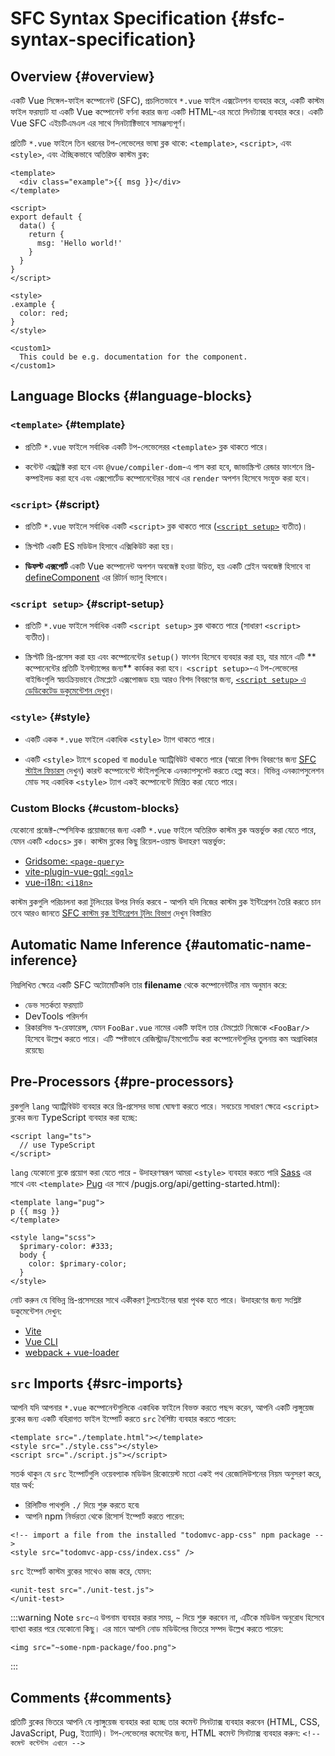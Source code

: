 # SFC Syntax Specification {#sfc-syntax-specification}

## Overview {#overview}

একটি Vue সিঙ্গেল-ফাইল কম্পোনেন্ট (SFC), প্রচলিতভাবে `*.vue` ফাইল এক্সটেনশন ব্যবহার করে, একটি কাস্টম ফাইল ফরম্যাট যা একটি Vue কম্পোনেন্ট বর্ণনা করার জন্য একটি HTML-এর মতো সিনট্যাক্স ব্যবহার করে। একটি Vue SFC এইচটিএমএল এর সাথে সিনট্যাক্টিভাবে সামঞ্জস্যপূর্ণ।

প্রতিটি `*.vue` ফাইলে তিন ধরনের টপ-লেভেলের ভাষা ব্লক থাকে: `<template>`, `<script>`, এবং `<style>`, এবং ঐচ্ছিকভাবে অতিরিক্ত কাস্টম ব্লক:

```vue
<template>
  <div class="example">{{ msg }}</div>
</template>

<script>
export default {
  data() {
    return {
      msg: 'Hello world!'
    }
  }
}
</script>

<style>
.example {
  color: red;
}
</style>

<custom1>
  This could be e.g. documentation for the component.
</custom1>
```

## Language Blocks {#language-blocks}

### `<template>` {#template}

- প্রতিটি `*.vue` ফাইলে সর্বাধিক একটি টপ-লেভেলেরর `<template>` ব্লক থাকতে পারে।

- কন্টেন্ট এক্সট্রাক্ট করা হবে এবং `@vue/compiler-dom`-এ পাস করা হবে, জাভাস্ক্রিপ্ট রেন্ডার ফাংশনে প্রি-কম্পাইলড করা হবে এবং এক্সপোর্টেড কম্পোনেন্টেরর সাথে এর `render` অপশন হিসেবে সংযুক্ত করা হবে।

### `<script>` {#script}

- প্রতিটি `*.vue` ফাইলে সর্বাধিক একটি `<script>` ব্লক থাকতে পারে ([`<script setup>`](/api/sfc-script-setup) ব্যতীত)।

- স্ক্রিপ্টটি একটি ES মডিউল হিসাবে এক্সিকিউট করা হয়।

- **ডিফল্ট এক্সপোর্ট** একটি Vue কম্পোনেন্ট অপশন অবজেক্ট হওয়া উচিত, হয় একটি প্লেইন অবজেক্ট হিসাবে বা [defineComponent](/api/general#definecomponent) এর রিটার্ন ভ্যালু হিসাবে।

### `<script setup>` {#script-setup}

- প্রতিটি `*.vue` ফাইলে সর্বাধিক একটি `<script setup>` ব্লক থাকতে পারে (সাধারণ `<script>` ব্যতীত)।

- স্ক্রিপ্টটি প্রি-প্রসেস করা হয় এবং কম্পোনেন্টের `setup()` ফাংশন হিসেবে ব্যবহার করা হয়, যার মানে এটি ** কম্পোনেন্টের প্রতিটি ইনস্ট্যান্সের জন্য** কার্যকর করা হবে। `<script setup>`-এ টপ-লেভেলের বাইন্ডিংগুলি স্বয়ংক্রিয়ভাবে টেমপ্লেটে এক্সপোজড হয়৷ আরও বিশদ বিবরণের জন্য, [`<script setup>` এ ডেডিকেটেড ডকুমেন্টেশন দেখুন](/api/sfc-script-setup)।

### `<style>` {#style}

- একটি একক `*.vue` ফাইলে একাধিক `<style>` ট্যাগ থাকতে পারে।

- একটি `<style>` ট্যাগে `scoped` বা `module` অ্যাট্রিবিউট থাকতে পারে (আরো বিশদ বিবরণের জন্য [SFC স্টাইল ফিচারস](/api/sfc-css-features) দেখুন) কারন্ট কম্পোনেন্টে স্টাইলগুলিকে এনক্যাপসুলেট করতে হেল্প করে। বিভিন্ন এনক্যাপসুলেশন মোড সহ একাধিক `<style>` ট্যাগ একই কম্পোনেন্টে মিশ্রিত করা যেতে পারে।

### Custom Blocks {#custom-blocks}

যেকোনো প্রজেক্ট-স্পেসিফিক প্রয়োজনের জন্য একটি `*.vue` ফাইলে অতিরিক্ত কাস্টম ব্লক অন্তর্ভুক্ত করা যেতে পারে, যেমন একটি `<docs>` ব্লক। কাস্টম ব্লকের কিছু রিয়েল-ওয়াল্ড উদাহরণ অন্তর্ভুক্ত:

- [Gridsome: `<page-query>`](https://gridsome.org/docs/querying-data/)
- [vite-plugin-vue-gql: `<gql>`](https://github.com/wheatjs/vite-plugin-vue-gql)
- [vue-i18n: `<i18n>`](https://github.com/intlify/bundle-tools/tree/main/packages/unplugin-vue-i18n#i18n-custom-block)

কাস্টম ব্লকগুলি পরিচালনা করা টুলিংয়ের উপর নির্ভর করবে - আপনি যদি নিজের কাস্টম ব্লক ইন্টিগ্রেশন তৈরি করতে চান তবে আরও জানতে [SFC কাস্টম ব্লক ইন্টিগ্রেশন টুলিং বিভাগ](/guide/scaling-up/tooling#sfc-custom-block-integrations) দেখুন বিস্তারিত

## Automatic Name Inference {#automatic-name-inference}

নিম্নলিখিত ক্ষেত্রে একটি SFC অটোমেটিকলি তার **filename** থেকে কম্পোনেন্টটির নাম অনুমান করে:

- ডেভ সতর্কতা ফরম্যাট
- DevTools পরিদর্শন
- রিকারসিভ স্ব-রেফারেন্স, যেমন `FooBar.vue` নামের একটি ফাইল তার টেমপ্লেটে নিজেকে `<FooBar/>` হিসেবে উল্লেখ করতে পারে। এটি স্পষ্টভাবে রেজিস্ট্রাড/ইমপোর্টেড করা কম্পোনেন্টগুলির তুলনায় কম অগ্রাধিকার রয়েছে৷

## Pre-Processors {#pre-processors}

ব্লকগুলি `lang` অ্যাট্রিবিউট ব্যবহার করে প্রি-প্রসেসর ভাষা ঘোষণা করতে পারে। সবচেয়ে সাধারণ ক্ষেত্রে `<script>` ব্লকের জন্য TypeScript ব্যবহার করা হচ্ছে:

```vue-html
<script lang="ts">
  // use TypeScript
</script>
```

`lang` যেকোনো ব্লকে প্রয়োগ করা যেতে পারে - উদাহরণস্বরূপ আমরা `<style>` ব্যবহার করতে পারি [Sass](https://sass-lang.com/) এর সাথে এবং `<template>` [Pug](https:/) এর সাথে /pugjs.org/api/getting-started.html):

```vue-html
<template lang="pug">
p {{ msg }}
</template>

<style lang="scss">
  $primary-color: #333;
  body {
    color: $primary-color;
  }
</style>
```

নোট করুন যে বিভিন্ন প্রি-প্রসেসরের সাথে একীকরণ টুলচেইনের দ্বারা পৃথক হতে পারে। উদাহরণের জন্য সংশ্লিষ্ট ডকুমেন্টেশন দেখুন:

- [Vite](https://vitejs.dev/guide/features.html#css-pre-processors)
- [Vue CLI](https://cli.vuejs.org/guide/css.html#pre-processors)
- [webpack + vue-loader](https://vue-loader.vuejs.org/guide/pre-processors.html#using-pre-processors)

## `src` Imports {#src-imports}

আপনি যদি আপনার `*.vue` কম্পোনেন্টগুলিকে একাধিক ফাইলে বিভক্ত করতে পছন্দ করেন, আপনি একটি ল্যঙ্গুয়েজ ব্লকের জন্য একটি বহিরাগত ফাইল ইম্পোর্ট করতে `src` বৈশিষ্ট্য ব্যবহার করতে পারেন:

```vue
<template src="./template.html"></template>
<style src="./style.css"></style>
<script src="./script.js"></script>
```

সতর্ক থাকুন যে `src` ইম্পোর্টগুলি ওয়েবপ্যাক মডিউল রিকোয়েস্ট  মতো একই পথ রেজোলিউশনের নিয়ম অনুসরণ করে, যার অর্থ:

- রিলিটিভ পাথগুলি `./` দিয়ে শুরু করতে হবে৷
- আপনি npm নির্ভরতা থেকে রিসোর্স ইম্পোর্ট করতে পারেন:

```vue
<!-- import a file from the installed "todomvc-app-css" npm package -->
<style src="todomvc-app-css/index.css" />
```

`src` ইম্পোর্ট কাস্টম ব্লকের সাথেও কাজ করে, যেমন:

```vue
<unit-test src="./unit-test.js">
</unit-test>
```

:::warning Note
`src`-এ উপনাম ব্যবহার করার সময়, `~` দিয়ে শুরু করবেন না, এটিকে মডিউল অনুরোধ হিসেবে ব্যাখ্যা করার পরে যেকোনো কিছু। এর মানে আপনি নোড মডিউলের ভিতরে সম্পদ উল্লেখ করতে পারেন:
```vue
<img src="~some-npm-package/foo.png">
```
:::

## Comments {#comments}

প্রতিটি ব্লকের ভিতরে আপনি যে ল্যাঙ্গুয়েজ ব্যবহার করা হচ্ছে তার কমেন্ট সিনট্যাক্স ব্যবহার করবেন (HTML, CSS, JavaScript, Pug, ইত্যাদি)। টপ-লেভেলের কমেন্টের জন্য, HTML কমেন্ট সিনট্যাক্স ব্যবহার করুন: `<!-- কমেন্ট কন্টেন্টস এখানে -->`
